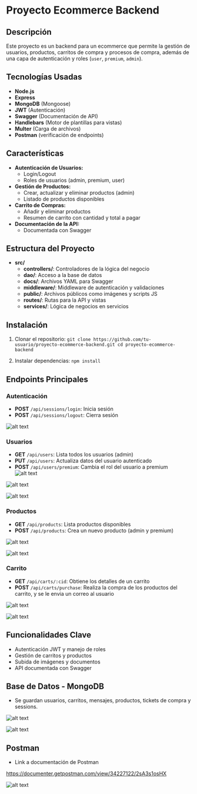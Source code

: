 # Proyecto Ecommerce Backend

## Descripción
Este proyecto es un backend para un ecommerce que permite la gestión de usuarios, productos, carritos de compra y procesos de compra, además de una capa de autenticación y roles (`user`, `premium`, `admin`). 

## Tecnologías Usadas
- **Node.js**
- **Express**
- **MongoDB** (Mongoose)
- **JWT** (Autenticación)
- **Swagger** (Documentación de API)
- **Handlebars** (Motor de plantillas para vistas)
- **Multer** (Carga de archivos)
- **Postman** (verificación de endpoints)

## Características
- **Autenticación de Usuarios:**
    - Login/Logout
    - Roles de usuarios (admin, premium, user)
- **Gestión de Productos:**
    - Crear, actualizar y eliminar productos (admin)
    - Listado de productos disponibles
- **Carrito de Compras:**
    - Añadir y eliminar productos
    - Resumen de carrito con cantidad y total a pagar
- **Documentación de la API:**
    - Documentada con Swagger

## Estructura del Proyecto
- **src/**
    - **controllers/**: Controladores de la lógica del negocio
    - **dao/**: Acceso a la base de datos
    - **docs/**: Archivos YAML para Swagger
    - **middleware/**: Middleware de autenticación y validaciones
    - **public/**: Archivos públicos como imágenes y scripts JS
    - **routes/**: Rutas para la API y vistas
    - **services/**: Lógica de negocios en servicios

## Instalación

1. Clonar el repositorio:
        ```
           git clone https://github.com/tu-usuario/proyecto-ecommerce-backend.git
           cd proyecto-ecommerce-backend
         ```

2. Instalar dependencias:
        ```
           npm install
        ```

## Endpoints Principales

### Autenticación
- **POST** `/api/sessions/login`: Inicia sesión
- **POST** `/api/sessions/logout`: Cierra sesión

![alt text](<src/public/img readme/login.png>) 

### Usuarios
- **GET** `/api/users`: Lista todos los usuarios (admin)
- **PUT** `/api/users`: Actualiza datos del usuario autenticado
- **POST** `/api/users/premium`: Cambia el rol del usuario a premium
![alt text](<src/public/img readme/admin-users.png>) 

![alt text](<src/public/img readme/modificar-perfil.png>)

![alt text](<src/public/img readme/perfil-usuario.png>)

### Productos
- **GET** `/api/products`: Lista productos disponibles
- **POST** `/api/products`: Crea un nuevo producto (admin y premium)

![alt text](<src/public/img readme/agregar-producto.png>) 

![alt text](<src/public/img readme/editar-productos.png>)

### Carrito
- **GET** `/api/carts/:cid`: Obtiene los detalles de un carrito
- **POST** `/api/carts/purchase`: Realiza la compra de los productos del carrito, y se le envia un correo al usuario

![alt text](<src/public/img readme/detalle-carrito.png>)

![alt text](<src/public/img readme/proceso-compra.png>)

## Funcionalidades Clave
- Autenticación JWT y manejo de roles
- Gestión de carritos y productos
- Subida de imágenes y documentos
- API documentada con Swagger

## Base de Datos - MongoDB
 - Se guardan usuarios, carritos, mensajes, productos, tickets de compra y sessions.
 
![alt text](<src/public/img readme/mongo1.png>)

![alt text](<src/public/img readme/mongo2.png>)

## Postman

 - Link a documentación de Postman

https://documenter.getpostman.com/view/34227122/2sA3s1osHX

![alt text](<src/public/img readme/postman.png>)